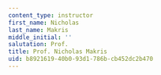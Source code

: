 ```yaml
---
content_type: instructor
first_name: Nicholas
last_name: Makris
middle_initial: ''
salutation: Prof.
title: Prof. Nicholas Makris
uid: b8921619-40b0-93d1-786b-cb452dc2b470
---
```

